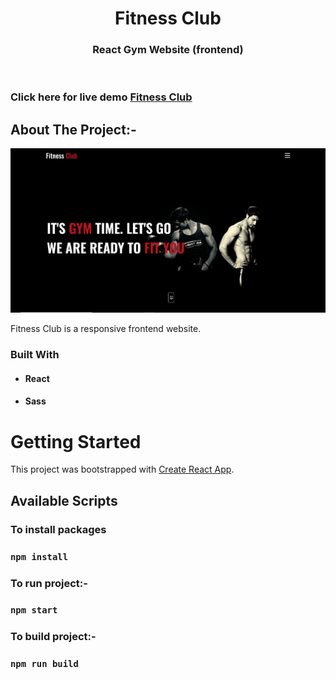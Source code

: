 <!-- PROJECT LOGO -->
<p align="center">

  <h1 align="center">Fitness Club</h1>

  <h3 align="center">
   React Gym Website (frontend)
  </h3>
 <br />
 
 ### Click here for live demo   <a href="https://muradtaghiyev-gymproject.netlify.app/">Fitness Club</a>

</p>

<!-- ABOUT THE PROJECT -->

## About The Project:-

![Home page](https://github.com/muradtaghiyev05/gym-react/blob/main/public/gym-react.jpg "Fitness Club home page")

Fitness Club is a responsive frontend website.

### Built With

- #### React
- #### Sass

<!-- GETTING STARTED -->

# Getting Started

This project was bootstrapped with [Create React App](https://github.com/facebook/create-react-app).

## Available Scripts

### To install packages

### `npm install`

### To run project:-

### `npm start`

### To build project:-

### `npm run build`

